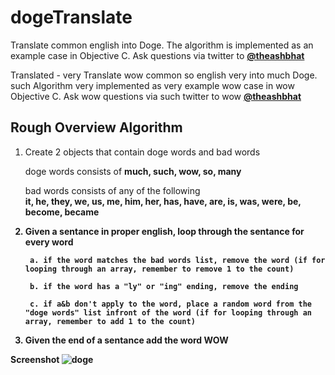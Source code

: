 dogeTranslate
=============

Translate common english into Doge. The algorithm is implemented as an example case in Objective C. Ask questions via twitter to <a href="https://twitter.com/theashbhat"><strong>@theashbhat</strong></a>

Translated - very Translate wow common so english very into much Doge. such Algorithm very implemented as very example wow case in wow Objective C. Ask wow questions via such twitter to wow <a href="https://twitter.com/theashbhat"><strong>@theashbhat</strong></a>

Rough Overview Algorithm
--------
1. Create 2 objects that contain doge words and bad words

	doge words consists of <strong>much, such, wow, so, many</strong>

	bad words consists of any of the following 						
	<strong>it, he, they, we, us, me, him, her, has, have, are, is, was, were, be, become, became<strong>

2. Given a sentance in proper english, loop through the sentance for every word
		
		a. if the word matches the bad words list, remove the word (if for looping through an array, remember to remove 1 to the count)
		
		b. if the word has a "ly" or "ing" ending, remove the ending
		
		c. if a&b don't apply to the word, place a random word from the "doge words" list infront of the word (if for looping through an array, remember to add 1 to the count)

3. Given the end of a sentance add the word <strong>WOW</strong>


Screenshot
<img src="http://ashbhat.com/wp-content/uploads/2014/01/iOS-Simulator-Screen-shot-Jan-20-2014-7.48.34-PM.png" alt="doge">
